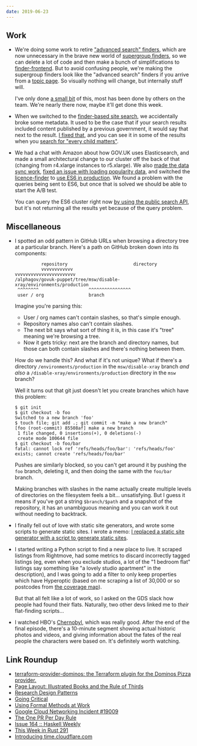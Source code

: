 ```yaml
---
date: 2019-06-23
---
```


## Work

- We're doing some work to retire ["advanced search" finders][], which
  are now unnecessary in the brave new world of [supergroup
  finders][], so we can delete a lot of code and then make a bunch of
  simplifications to [finder-frontend][].  But to avoid confusing
  people, we're making the supergroup finders look like the "advanced
  search" finders if you arrive from a [topic page][].  So visually
  nothing will change, but internally stuff will.

  I've only done [a small bit][] of this, most has been done by others
  on the team.  We're nearly there now, maybe it'll get done this
  week.

- When we switched to the [finder-based site search][], we
  accidentally broke some metadata.  It used to be the case that if
  your search results included content published by a previous
  government, it would say that next to the result.  [I fixed that][],
  and you can see it in some of the results when you [search for
  "every child matters"][].

- We had a chat with Amazon about how GOV.UK uses Elasticsearch, and
  made a small architectural change to our cluster off the back of
  that (changing from r4.xlarge instances to r5.xlarge).  We also
  [made the data sync work][], [fixed an issue with loading popularity
  data][], and switched the [licence-finder][] to [use ES6 in
  production][].  We found a problem with the queries being sent to
  ES6, but once that is solved we should be able to start the A/B
  test.

  You can query the ES6 cluster right now [by using the public search
  API][], but it's not returning all the results yet because of the
  query problem.

["advanced search" finders]: https://www.gov.uk/search/advanced?group=services&topic=%2Feducation
[supergroup finders]: https://www.gov.uk/search/services?parent=&keywords=&level_one_taxon=c58fdadd-7743-46d6-9629-90bb3ccc4ef0&level_two_taxon=&order=most-viewed
[finder-frontend]: https://github.com/alphagov/finder-frontend
[topic page]: https://www.gov.uk/education
[a small bit]: https://github.com/alphagov/finder-frontend/pull/1188
[finder-based site search]: https://www.gov.uk/search/all
[I fixed that]: https://github.com/alphagov/finder-frontend/pull/1198
[search for "every child matters"]: https://www.gov.uk/search/all?parent=&keywords=every+child+matters&level_one_taxon=&manual=&public_timestamp%5Bfrom%5D=&public_timestamp%5Bto%5D=&order=relevance
[made the data sync work]: https://github.com/alphagov/govuk-puppet/pull/9284
[fixed an issue with loading popularity data]: https://github.com/alphagov/search-api/pull/1593
[licence-finder]: https://github.com/alphagov/licence-finder
[use ES6 in production]: https://github.com/alphagov/govuk-puppet/pull/9294
[by using the public search API]: https://www.gov.uk/api/search.json?q=micropig&cluster=B

## Miscellaneous

- I spotted an odd pattern in GitHub URLs when browsing a directory
  tree at a particular branch.  Here's a path on GitHub broken down
  into its components:

    ```
              repository                         directory
              vvvvvvvvvvvv                       vvvvvvvvvvvvvvvvvvvvvvv
    /alphagov/govuk-puppet/tree/msw/disable-xray/environments/production
     ^^^^^^^^                   ^^^^^^^^^^^^^^^^
     user / org                 branch
    ```

    Imagine you're parsing this:

    - User / org names can't contain slashes, so that's simple enough.
    - Repository names also can't contain slashes.
    - The next bit says what sort of thing it is, in this case it's
      "tree" meaning we're browsing a tree.
    - Now it gets tricky: next are the branch and directory names, but
      those can both contain slashes and there's nothing between them.

    How do we handle this?  And what if it's not unique?  What if
    there's a directory `/environments/production` in the
    `msw/disable-xray` branch *and also* a
    `/disable-xray/environments/production` directory in the `msw`
    branch?

    Well it turns out that git just doesn't let you create branches
    which have this problem:

    ```
    $ git init
    $ git checkout -b foo
    Switched to a new branch 'foo'
    $ touch file; git add .; git commit -m "make a new branch"
    [foo (root-commit) 85508af] make a new branch
     1 file changed, 0 insertions(+), 0 deletions(-)
     create mode 100644 file
    $ git checkout -b foo/bar
    fatal: cannot lock ref 'refs/heads/foo/bar': 'refs/heads/foo' exists; cannot create 'refs/heads/foo/bar'
    ```

    Pushes are similarly blocked, so you can't get around it by
    pushing the `foo` branch, deleting it, and then doing the same
    with the `foo/bar` branch.

    Making branches with slashes in the name actually create multiple
    levels of directories on the filesystem feels a
    bit... unsatisfying.  But I guess it means if you've got a string
    `$branch/$path` and a snapshot of the repository, it has an
    unambiguous meaning and you can work it out without needing to
    backtrack.

- I finally fell out of love with static site generators, and wrote
  some scripts to generate static sites.  I wrote a memo: [I replaced
  a static site generator with a script to generate static sites][].

- I started writing a Python script to find a new place to live.  It
  scraped listings from Rightmove, had some metrics to discard
  incorrectly tagged listings (eg, even when you exclude studios, a
  lot of the "1 bedroom flat" listings say something like "a lovely
  studio apartment" in the description), and I was going to add a
  filter to only keep properties which have Hyperoptic (based on me
  scraping a list of 30,000 or so postcodes from [the coverage
  map][]).

  But that all felt like a lot of work, so I asked on the GDS slack
  how people had found their flats.  Naturally, two other devs linked
  me to *their* flat-finding scripts...

- I watched HBO's [Chernobyl][], which was really good.  After the end
  of the final episode, there's a 10-minute segment showing actual
  historic photos and videos, and giving information about the fates
  of the real people the characters were based on.  It's definitely
  worth watching.

[I replaced a static site generator with a script to generate static sites]: https://memo.barrucadu.co.uk/static-site-generators.html
[the coverage map]: https://hyperoptic.com/map/?residential
[Chernobyl]: https://www.hbo.com/chernobyl

## Link Roundup

- [terraform-provider-dominos: the Terraform plugin for the Dominos Pizza provider.](https://ndmckinley.github.io/terraform-provider-dominos/)
- [Page Layout: Illustrated Books and the Rule of Thirds](http://theworldsgreatestbook.com/page-layout-rule-of-thirds/)
- [Research Design Patterns](http://pgbovine.net/research-design-patterns.htm)
- [Going Critical](https://meltingasphalt.com/interactive/going-critical/)
- [Using Formal Methods at Work](https://www.hillelwayne.com/post/using-formal-methods/)
- [Google Cloud Networking Incident #19009](https://status.cloud.google.com/incident/cloud-networking/19009)
- [The One PR Per Day Rule](http://neilmitchell.blogspot.com/2019/06/the-one-pr-per-day-rule.html)
- [Issue 164 :: Haskell Weekly](https://haskellweekly.news/issues/164.html)
- [This Week in Rust 291](https://this-week-in-rust.org/blog/2019/06/18/this-week-in-rust-291/)
- [Introducing time.cloudflare.com](https://blog.cloudflare.com/secure-time/)
